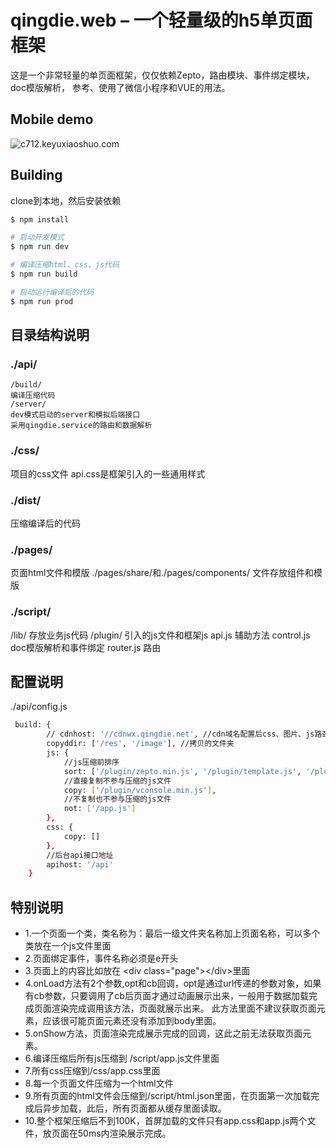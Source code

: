 # qingdie.web – 一个轻量级的h5单页面框架

这是一个非常轻量的单页面框架，仅仅依赖Zepto，路由模块、事件绑定模块，doc模版解析，
参考、使用了微信小程序和VUE的用法。
## Mobile demo
![c712.keyuxiaoshuo.com](http://s.xtec.site/1CC2028FF619C.png)
## Building

clone到本地，然后安装依赖
~~~ sh
$ npm install

# 启动开发模式
$ npm run dev

# 编译压缩html、css、js代码
$ npm run build

# 启动运行编译后的代码
$ npm run prod
~~~

## 目录结构说明
   ### ./api/
    /build/
    编译压缩代码
    /server/
    dev模式启动的server和模拟后端接口
    采用qingdie.service的路由和数据解析
   ### ./css/
   项目的css文件
   api.css是框架引入的一些通用样式 
   ### ./dist/
   压缩编译后的代码 
   ### ./pages/
   页面html文件和模版
     ./pages/share/和./pages/components/ 文件存放组件和模版
   ### ./script/
   /lib/
   存放业务js代码
   /plugin/
   引入的js文件和框架js
   api.js 辅助方法
   control.js doc模版解析和事件绑定
   router.js 路由
## 配置说明
./api/config.js
~~~ sh
 build: {
        // cdnhost: '//cdnwx.qingdie.net', //cdn域名配置后css、图片、js路劲替换为cdn
        copyddir: ['/res', '/image'], //拷贝的文件夹
        js: {
            //js压缩前排序
            sort: ['/plugin/zepto.min.js', '/plugin/template.js', '/plugin/api.js', '/plugin/router.js', '/plugin/control.js', '/plugin/jweixin-1.3.0.js', '/lib/app.js'],
            //直接复制不参与压缩的js文件
            copy: ['/plugin/vconsole.min.js'],
            //不复制也不参与压缩的js文件
            not: ['/app.js']
        },
        css: {
            copy: []
        },
        //后台api接口地址
        apihost: '/api'
    }
~~~

## 特别说明
- 1.一个页面一个类，类名称为：最后一级文件夹名称加上页面名称，可以多个类放在一个js文件里面
- 2.页面绑定事件，事件名称必须是e开头
- 3.页面上的内容比如放在 &lt;div class=&quot;page&quot;&gt;&lt;/div&gt;里面
- 4.onLoad方法有2个参数,opt和cb回调，opt是通过url传递的参数对象，如果有cb参数，只要调用了cb后页面才通过动画展示出来，一般用于数据加载完成页面渲染完成调用该方法，页面就展示出来。
  此方法里面不建议获取页面元素，应该很可能页面元素还没有添加到body里面。
- 5.onShow方法，页面渲染完成展示完成的回调，这此之前无法获取页面元素。
- 6.编译压缩后所有js压缩到 /script/app.js文件里面
- 7.所有css压缩到/css/app.css里面
- 8.每一个页面文件压缩为一个html文件
- 9.所有页面的html文件会压缩到/script/html.json里面，在页面第一次加载完成后异步加载，此后，所有页面都从缓存里面读取。
- 10.整个框架压缩后不到100K，首屏加载的文件只有app.css和app.js两个文件，放页面在50ms内渲染展示完成。
